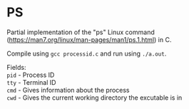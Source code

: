 # PS
Partial implementation of the "ps" Linux command (https://man7.org/linux/man-pages/man1/ps.1.html) in C.

Compile using `gcc processid.c` and run using `./a.out`. </br>

Fields: </br>
 ```pid``` - Process ID </br>
 ```tty``` - Terminal ID </br>
 ```cmd``` - Gives information about the process </br>
 ```cwd``` - Gives the current working directory the excutable is in </br>

